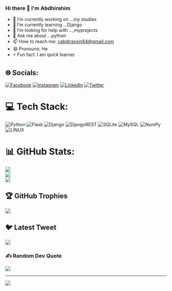 ### Hi there 👋 I'm Abdhirahim

- 🔭 I’m currently working on ...my studies
- 🌱 I’m currently learning ...Django
- 🤔 I’m looking for help with ...,myprojects
- 💬 Ask me about ...python
- 📫 How to reach me: cabdiraxxin64@gmail.com
- 😄 Pronouns: He
- ⚡ Fun fact: I am quick learner


## 🌐 Socials:
[![Facebook](https://img.shields.io/badge/Facebook-%231877F2.svg?logo=Facebook&logoColor=white)](https://facebook.com/https://www.facebook.com/profile.php?id=100014885347589) [![Instagram](https://img.shields.io/badge/Instagram-%23E4405F.svg?logo=Instagram&logoColor=white)](https://instagram.com/c_gurey64) [![LinkedIn](https://img.shields.io/badge/LinkedIn-%230077B5.svg?logo=linkedin&logoColor=white)](https://linkedin.com/in/https://www.linkedin.com/in/cabdiraxiim-gurey-a9476623b/) [![Twitter](https://img.shields.io/badge/Twitter-%231DA1F2.svg?logo=Twitter&logoColor=white)](https://twitter.com/https://twitter.com/Gurey02) 

# 💻 Tech Stack:
![Python](https://img.shields.io/badge/python-3670A0?style=for-the-badge&logo=python&logoColor=ffdd54) ![Flask](https://img.shields.io/badge/flask-%23000.svg?style=for-the-badge&logo=flask&logoColor=white) ![Django](https://img.shields.io/badge/django-%23092E20.svg?style=for-the-badge&logo=django&logoColor=white) ![DjangoREST](https://img.shields.io/badge/DJANGO-REST-ff1709?style=for-the-badge&logo=django&logoColor=white&color=ff1709&labelColor=gray) ![SQLite](https://img.shields.io/badge/sqlite-%2307405e.svg?style=for-the-badge&logo=sqlite&logoColor=white) ![MySQL](https://img.shields.io/badge/mysql-%2300f.svg?style=for-the-badge&logo=mysql&logoColor=white) ![NumPy](https://img.shields.io/badge/numpy-%23013243.svg?style=for-the-badge&logo=numpy&logoColor=white) ![LINUX](https://img.shields.io/badge/Linux-FCC624?style=for-the-badge&logo=linux&logoColor=black)
# 📊 GitHub Stats:
![](https://github-readme-stats.vercel.app/api?username=Cgurey64&theme=city_light&hide_border=true&include_all_commits=true&count_private=false)<br/>
![](https://github-readme-streak-stats.herokuapp.com/?user=Cgurey64&theme=city_light&hide_border=true)<br/>
![](https://github-readme-stats.vercel.app/api/top-langs/?username=Cgurey64&theme=city_light&hide_border=true&include_all_commits=true&count_private=false&layout=compact)

## 🏆 GitHub Trophies
![](https://github-profile-trophy.vercel.app/?username=Cgurey64&theme=radical&no-frame=false&no-bg=true&margin-w=4)

## 🐦 Latest Tweet
[![](https://gtce.itsvg.in/api?username=https://twitter.com/Gurey02)](https://github.com/VishwaGauravIn/github-twitter-card-embed)

### ✍️ Random Dev Quote
![](https://quotes-github-readme.vercel.app/api?type=horizontal&theme=radical)


---
[![](https://visitcount.itsvg.in/api?id=Cgurey64&icon=0&color=0)](https://visitcount.itsvg.in)

